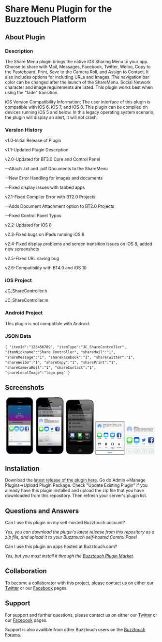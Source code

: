 # Share Menu Plugin for the Buzztouch Platform

## About Plugin
### Description
The Share Menu plugin brings the native iOS Sharing Menu to your app. Choose to share with Mail, Messages, Facebook, Twitter, Weibo, Copy to the Pasteboard, Print, Save to the Camera Roll, and Assign to Contact. It also includes options for including URLs and Images. The navigation bar color can be changed after the launch of the ShareMenu. Social Network character and image requirements are listed. This plugin works best when using the "fade" transition.

iOS Version Compatibility Information: The user interface of this plugin is compatible with iOS 6, iOS 7, and iOS 8. This plugin can be compiled on devices running iOS 5 and below. In this legacy operating system scenario, the plugin will display an alert, it will not crash.

### Version History
v1.0-Initial Release of Plugin

v1.1-Updated Plugin Description

v2.0-Updated for BT3.0 Core and Control Panel

--Attach .txt and .pdf Documents to the ShareMenu

--New Error Handling for images and documents

--Fixed display issues with tabbed apps

v2.1-Fixed Compiler Error with BT2.0 Projects

--Adds Document Attachment option to BT2.0 Projects

--Fixed Control Panel Typos

v2.2-Updated for iOS 8

v2.3-Fixed bugs on iPads running iOS 8

v2.4-Fixed display problems and screen transition issues on iOS 8, added new screenshots

v2.5-Fixed URL saving bug

v2.6-Compatibility with BT4.0 and iOS 10

### iOS Project
JC_ShareController.h

JC_ShareController.m

### Android Project
This plugin is not compatible with Android.

### JSON Data
`{
"itemId":"123456789",
"itemType":"JC_ShareController",
"itemNickname":"Share Controller",
"shareMail":"1", "shareMessage":"1",
"shareFacebook":"1",
"shareTwitter":"1",
"shareWeibo":"1",
"shareCopy":"1",
"sharePrint":"1",
"shareCameraRoll":"1",
"shareContact":"1",
"shareLocalImage":"logo.png"
}`

## Screenshots

<img src="screenshots/screen-1.png" width="19%"/>
<img src="screenshots/screen-2.png" width="19%"/>
<img src="screenshots/screen-3.png" width="19%"/>
<img src="screenshots/screen-4.png" width="19%"/>
<img src="screenshots/screen-5.png" width="19%"/>

## Installation
Download the [latest release of the plugin here](https://github.com/jakechasan/BT-Plugin-Share-Menu/releases). Go do Admin->Manage Plugins->Upload Plugin Package. Check "Update Existing Plugin" if you already have this plugin installed and upload the zip file that you have downloaded from this repository. Then refresh your server's plugin list.

## Questions and Answers
Can I use this plugin on my self-hosted Buzztouch account?

*Yes, you can download the plugin's latest release from this repository as a zip file, and upload it to your Buzztouch self-hosted Control Panel*

Can I use this plugin on apps hosted at Buzztouch.com?

*Yes, but you must install it through the [Buzztouch Plugin Market](http://www.buzztouch.com/plugins/plugin.php?pid=2C64C67C961948B1A03DBA0).*


## Collaboration
To become a collaborator with this project, please contact us on either our [Twitter](http://twitter.com/jakechasan) or our [Facebook](http://facebook.com/jakechasanapps) pages.


## Support
For support and further questions, please contact us on either our [Twitter](http://twitter.com/jakechasan) or our [Facebook](http://facebook.com/jakechasanapps) pages.

Support is also availible from other Buzztouch users on the [Buzztouch Forums](http://www.buzztouch.com/forum/).